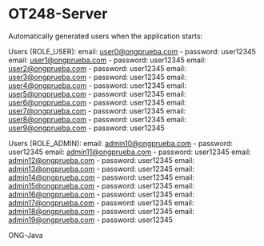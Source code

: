 # OT248-Server

Automatically generated users when the application starts: 

Users (ROLE_USER):
email: user0@ongprueba.com - password: user12345
email: user1@ongprueba.com - password: user12345
email: user2@ongprueba.com - password: user12345
email: user3@ongprueba.com - password: user12345
email: user4@ongprueba.com - password: user12345
email: user5@ongprueba.com - password: user12345
email: user6@ongprueba.com - password: user12345
email: user7@ongprueba.com - password: user12345
email: user8@ongprueba.com - password: user12345
email: user9@ongprueba.com - password: user12345

Users (ROLE_ADMIN):
email: admin10@ongprueba.com - password: user12345
email: admin11@ongprueba.com - password: user12345
email: admin12@ongprueba.com - password: user12345
email: admin13@ongprueba.com - password: user12345
email: admin14@ongprueba.com - password: user12345
email: admin15@ongprueba.com - password: user12345
email: admin16@ongprueba.com - password: user12345
email: admin17@ongprueba.com - password: user12345
email: admin18@ongprueba.com - password: user12345
email: admin19@ongprueba.com - password: user12345

ONG-Java
